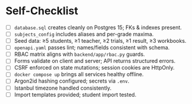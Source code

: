 # Self-Checklist

- [ ] `database.sql` creates cleanly on Postgres 15; FKs & indexes present.
- [ ] `subjects_config` includes aliases and per-grade maxima.
- [ ] Seed data: ≥5 students, ≥1 teacher, ≥2 trials, ≥1 result, ≥3 workbooks.
- [ ] `openapi.yaml` passes lint; names/fields consistent with schema.
- [ ] RBAC matrix aligns with `backend/app/rbac.py` guards.
- [ ] Forms validate on client and server; API returns structured errors.
- [ ] CSRF enforced on state mutations; session cookies are HttpOnly.
- [ ] `docker compose up` brings all services healthy offline.
- [ ] Argon2id hashing configured; secrets via `.env`.
- [ ] Istanbul timezone handled consistently.
- [ ] Import templates provided; student import tested.

